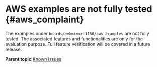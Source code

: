 # AWS examples are not fully tested {#aws_complaint}

The examples under `boards/evkmimxrt1180/aws_examples` are not fully tested. The associated features and functionalities are only for the evaluation purpose. Full feature verification will be covered in a future release.

**Parent topic:**[Known issues](../topics/known_issues.md)

